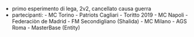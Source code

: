  - primo esperimento di lega, 2v2, cancellato causa guerra
 - partecipanti:
	    - MC Torino
	    - Patriots Cagliari
	    - Toritto 2019
	    - MC Napoli
	    - Federaciòn de Madrid
	    - FM Secondigliano (Shalida)
	    - MC Milano
	    - AGS Roma
	    - MasterBase (Entity)